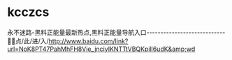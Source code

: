 # kcczcs
永不迷路-黑料正能量最新热点,黑料正能量导航入口----------------------------🐝🐝点/此/进/入/http://www.baidu.com/link?url=NoK8PT47PahMhFH8Vie_jnciyIKNTTtVBQKpill6udK&amp;wd
